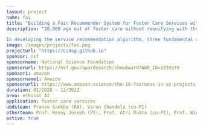 ```yaml
---
layout: project
name: fai
title: "Building a Fair Recommender System for Foster Care Services within the Constraints of a Sociotechnical System"
description: "20,000 age out of foster care without reunifying with their families. The outcomes for these youth are poor. By age 19, only 59% finish high school, 20% have been homeless, and 27% of males have been incarcerated. These outcomes have significant and costly impacts for the youth and for society. Fortunately, youth in foster care are potentially eligible to receive services, such as vocational training, that may improve their chances at positive life outcomes. However, caseworkers are typically only able to identify youth for these services after the youth experiences a relevant need or crisis. To address this problem, this project will develop an algorithm to assist caseworkers in identifying youth in need of services before crises occur, and to allocate those services in a fair and just way. Critically, the algorithm will be informed at every step by inputs from foster youth and caseworkers. The methods developed will free resources for foster care agencies that are chronically underfunded and understaffed, increase procedural transparency and accountability in decision-making, and provide a critical tool to identify youth who need services before crises occur.

In developing the service recommendation algorithm, three fundamental research objectives will be addressed. First, methods will be developed to help domain experts identify and mitigate hard-to-find social biases in training data. Second, methods will be developed to identify multiple perspectives of fairness (e.g. from foster youth and case workers) with respect to service allocation decisions. Finally, a method will be developed to recommend service allocation strategies for foster youth in ways that balance the goal of ensuring fair distribution, according to multiple perspectives on fairness, and the goal of increasing the odds of positive life outcomes of all youth. All approaches will be evaluated extensively, with tight integration with multiple stakeholders in foster care. We will also provide evidence of the generality of our methods to other domains and provable bounds on their efficiency and accuracy. Stakeholder integration includes a partnership with a local foster care agency servicing over 10,000 youth per year, and a Youth Advisory Council of youth with experience in foster care who will play an important role in model development."
image: /images/projects/fai.png
projecturl: "https://cs4sg.github.io"
sponsor: nsf
sponsorname: National Science Foundation
sponsorurl: https://nsf.gov/awardsearch/showAward?AWD_ID=1939579
sponsor1: amazon
sponsorname1: Amazon
sponsorurl1: https://www.amazon.science/the-10-fairness-in-ai-projects-funded-by-the-national-science-foundation-in-collaboration-with-amazon
duration: 01/2020 - 12/2022
area: ethical AI
application: foster care services
ubdsteam: Pranav Sankhe (RA), Varun Chandola (co-PI)
otherteam: Prof. Kenny Joseph (PI), Prof. Atri Rudra (co-PI), Prof. Winnie Chen (co-PI), Prof. Melanie Sage (co-PI)
active: true
---
```

